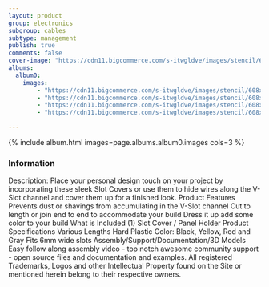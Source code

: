 ```yaml
---
layout: product
group: electronics
subgroup: cables
subtype: management
publish: true
comments: false
cover-image: "https://cdn11.bigcommerce.com/s-itwgldve/images/stencil/608x608/products/192/2647/slotcover_s_w_1__44003.1675310605.jpg?c=2"
albums:
  album0:
    images:
        - "https://cdn11.bigcommerce.com/s-itwgldve/images/stencil/608x608/products/192/2647/slotcover_s_w_1__44003.1675310605.jpg?c=2"
        - "https://cdn11.bigcommerce.com/s-itwgldve/images/stencil/608x608/products/192/2645/slotcover_i_w_1__29899.1675310605.jpg?c=2"
        - "https://cdn11.bigcommerce.com/s-itwgldve/images/stencil/608x608/products/192/6544/slot_cover__06000.1675310606.png?c=2"
        - "https://cdn11.bigcommerce.com/s-itwgldve/images/stencil/608x608/products/192/6558/slot_cover_L_shape_in_use_pic__97060.1675310606.png?c=2"

---
```


{% include album.html images=page.albums.album0.images cols=3 %}

### Information

Description:
 Place your personal design touch on your project by incorporating these sleek Slot Covers or use them to hide wires along the V-Slot channel and cover them up for a finished look. Product Features   Prevents dust or shavings from accumulating in the V-Slot channel Cut to length or join end to end to accommodate your build Dress it up add some color to your build  What is Included  (1) Slot Cover / Panel Holder  Product Specifications  Various Lengths Hard Plastic Color: Black, Yellow, Red and Gray Fits 6mm wide slots   Assembly/Support/Documentation/3D Models   Easy follow along assembly video - top notch awesome community support - open source files and documentation and examples. All registered Trademarks, Logos and other Intellectual Property found on the Site or mentioned herein belong to their respective owners.  

